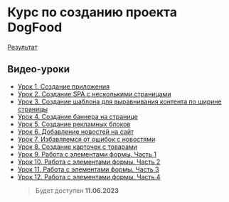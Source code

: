 # Курс по созданию проекта DogFood

[Результат](https://lekso4ka.github.io/df/)

## Видео-уроки
+ [Урок 1. Создание приложения](https://youtu.be/gpkETxYIJAg) 
+ [Урок 2. Создание SPA с несколькими страницами](https://youtu.be/RKaP02teWdU) 
+ [Урок 3. Создание шаблона для выравнивания контента по ширине страницы](https://youtu.be/64gqWVYHQ-U) 
+ [Урок 4. Создание баннера на странице](https://youtu.be/bmyLg7W8aOs) 
+ [Урок 5. Создание рекламных блоков](https://youtu.be/tXqAA-yFy2M) 
+ [Урок 6. Добавление новостей на сайт](https://youtu.be/mGPy8GEIsx8) 
+ [Урок 7. Избавляемся от ошибок с новостями](https://youtu.be/N3AMbGGyL2w) 
+ [Урок 8. Создание карточек с товарами](https://youtu.be/NgGtWSMfQVY) 
+ [Урок 9. Работа с элементами формы. Часть 1](https://youtu.be/W7jabTq8OTU)
+ [Урок 10. Работа с элементами формы. Часть 2](https://youtu.be/pUfGJvzOfYI)
+ [Урок 11. Работа с элементами формы. Часть 3](https://youtu.be/7BZnW2Xv0q8)
+ [Урок 12. Работа с элементами формы. Часть 4]()
    > Будет доступен **11.06.2023**
